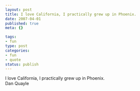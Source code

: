 ```yaml
--- 
layout: post
title: I love California, I practically grew up in Phoenix.
date: 2007-04-01
published: true
meta: {}

tags: 
- fun
type: post
categories: 
- fun
- quote
status: publish
---
```

I love California, I practically grew up in Phoenix.<br />Dan Quayle

